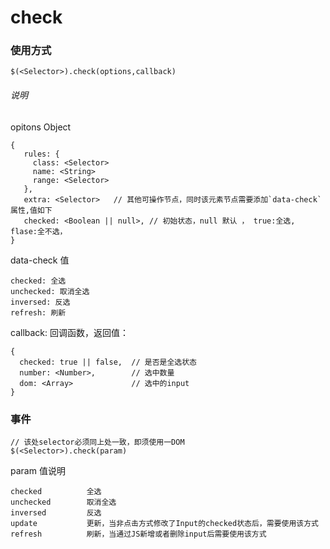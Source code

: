 # check

### 使用方式
```
$(<Selector>).check(options,callback)
```
 
 ###### 说明
 opitons Object 
 ```
 {
    rules: {
      class: <Selector>
      name: <String>
      range: <Selector>
    },
    extra: <Selector>   // 其他可操作节点，同时该元素节点需要添加`data-check`属性,值如下 
    checked: <Boolean || null>, // 初始状态，null 默认 ， true:全选, flase:全不选，
 }
 ```
 
data-check 值
```
checked: 全选
unchecked: 取消全选
inversed: 反选
refresh: 刷新
```

callback: 
回调函数，返回值：
```
{
  checked: true || false,  // 是否是全选状态
  number: <Number>,        // 选中数量
  dom: <Array>             // 选中的input
}
```
 ### 事件
 
```
// 该处selector必须同上处一致，即须使用一DOM
$(<Selector>).check(param)
```
param 值说明
```
checked          全选
unchecked        取消全选
inversed         反选
update           更新，当非点击方式修改了Input的checked状态后，需要使用该方式
refresh          刷新，当通过JS新增或者删除input后需要使用该方式

```
 
